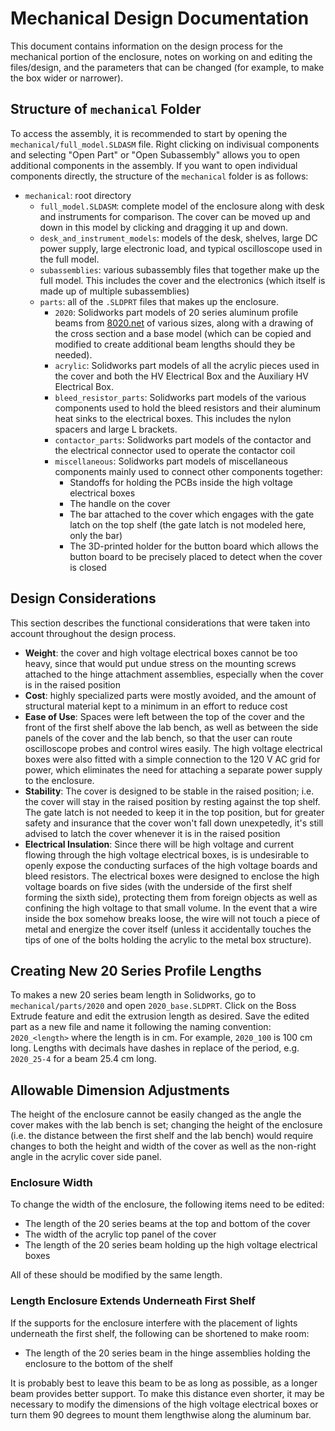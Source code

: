 # Mechanical Design Documentation

This document contains information on the design process for the mechanical portion of the enclosure, notes on working on and editing the files/design, and the parameters that can be changed (for example, to make the box wider or narrower).

## Structure of `mechanical` Folder

To access the assembly, it is recommended to start by opening the `mechanical/full_model.SLDASM` file. Right clicking on indivisual components and selecting "Open Part" or "Open Subassembly" allows you to open additional components in the assembly. If you want to open individual components directly, the structure of the `mechanical` folder is as follows:

- `mechanical`: root directory
	- `full_model.SLDASM`: complete model of the enclosure along with desk and instruments for comparison. The cover can be moved up and down in this model by clicking and dragging it up and down.
	- `desk_and_instrument_models`: models of the desk, shelves, large DC power supply, large electronic load, and typical oscilloscope used in the full model.
	- `subassemblies`: various subassembly files that together make up the full model. This includes the cover and the electronics (which itself is made up of multiple subassemblies)
	- `parts`: all of the `.SLDPRT` files that makes up the enclosure.
		- `2020`: Solidworks part models of 20 series aluminum profile beams from [8020.net](8020.net) of various sizes, along with a drawing of the cross section and a base model (which can be copied and modified to create additional beam lengths should they be needed).
		- `acrylic`: Solidworks part models of all the acrylic pieces used in the cover and both the HV Electrical Box and the Auxiliary HV Electrical Box.
		- `bleed_resistor_parts`: Solidworks part models of the various components used to hold the bleed resistors and their aluminum heat sinks to the electrical boxes. This includes the nylon spacers and large L brackets.
		- `contactor_parts`: Solidworks part models of the contactor and the electrical connector used to operate the contactor coil
		- `miscellaneous`: Solidworks part models of miscellaneous components mainly used to connect other components together:
			- Standoffs for holding the PCBs inside the high voltage electrical boxes
			- The handle on the cover
			- The bar attached to the cover which engages with the gate latch on the top shelf (the gate latch is not modeled here, only the bar)
			- The 3D-printed holder for the button board which allows the button board to be precisely placed to detect when the cover is closed

## Design Considerations

This section describes the functional considerations that were taken into account throughout the design process.

- **Weight**: the cover and high voltage electrical boxes cannot be too heavy, since that would put undue stress on the mounting screws attached to the hinge attachment assemblies, especially when the cover is in the raised position
- **Cost**: highly specialized parts were mostly avoided, and the amount of structural material kept to a minimum in an effort to reduce cost
- **Ease of Use**: Spaces were left between the top of the cover and the front of the first shelf above the lab bench, as well as between the side panels of the cover and the lab bench, so that the user can route oscilloscope probes and control wires easily. The high voltage electrical boxes were also fitted with a simple connection to the 120 V AC grid for power, which eliminates the need for attaching a separate power supply to the enclosure.
- **Stability**: The cover is designed to be stable in the raised position; i.e. the cover will stay in the raised position by resting against the top shelf. The gate latch is not needed to keep it in the top position, but for greater safety and insurance that the cover won't fall down unexpetedly, it's still advised to latch the cover whenever it is in the raised position
- **Electrical Insulation**: Since there will be high voltage and current flowing through the high voltage electrical boxes, is is undesirable to openly expose the conducting surfaces of the high voltage boards and bleed resistors. The electrical boxes were designed to enclose the high voltage boards on five sides (with the underside of the first shelf forming the sixth side), protecting them from foreign objects as well as confining the high voltage to that small volume. In the event that a wire inside the box somehow breaks loose, the wire will not touch a piece of metal and energize the cover itself (unless it accidentally touches the tips of one of the bolts holding the acrylic to the metal box structure).

## Creating New 20 Series Profile Lengths

To makes a new 20 series beam length in Solidworks, go to `mechanical/parts/2020` and open `2020_base.SLDPRT`. Click on the Boss Extrude feature and edit the extrusion length as desired. Save the edited part as a new file and name it following the naming convention: `2020_<length>` where the length is in cm. For example, `2020_100` is 100 cm long. Lengths with decimals have dashes in replace of the period, e.g. `2020_25-4` for a beam 25.4 cm long.

## Allowable Dimension Adjustments

The height of the enclosure cannot be easily changed as the angle the cover makes with the lab bench is set; changing the height of the enclosure (i.e. the distance between the first shelf and the lab bench) would require changes to both the height and width of the cover as well as the non-right angle in the acrylic cover side panel.

### Enclosure Width

To change the width of the enclosure, the following items need to be edited:

- The length of the 20 series beams at the top and bottom of the cover
- The width of the acrylic top panel of the cover
- The length of the 20 series beam holding up the high voltage electrical boxes

All of these should be modified by the same length.

### Length Enclosure Extends Underneath First Shelf

If the supports for the enclosure interfere with the placement of lights underneath the first shelf, the following can be shortened to make room:

- The length of the 20 series beam in the hinge assemblies holding the enclosure to the bottom of the shelf

It is probably best to leave this beam to be as long as possible, as a longer beam provides better support. To make this distance even shorter, it may be necessary to modify the dimensions of the high voltage electrical boxes or turn them 90 degrees to mount them lengthwise along the aluminum bar.
